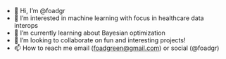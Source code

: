 - 👋 Hi, I’m @foadgr
- 👀 I’m interested in machine learning with focus in healthcare data interops 
- 🌱 I’m currently learning about Bayesian optimization
- 💞️ I’m looking to collaborate on fun and interesting projects!
- 📫 How to reach me email (foadgreen@gmail.com) or social (@foadgr)

<!---
foadgr/foadgr is a ✨ special ✨ repository because its `README.md` (this file) appears on your GitHub profile.
You can click the Preview link to take a look at your changes.
--->
